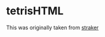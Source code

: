 # tetrisHTML
This was originally taken from [straker](https://gist.github.com/straker/3c98304f8a6a9174efd8292800891ea1)
